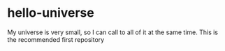 # hello-universe
My universe is very small, so I can call to all of it at the same time. This is the recommended first repository
